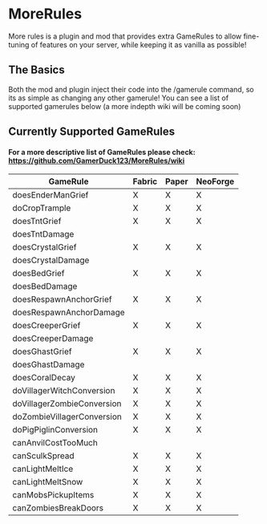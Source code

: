 # MoreRules

More rules is a plugin and mod that provides extra GameRules to allow fine-tuning of features on your server, while keeping it as vanilla as possible!

## The Basics

Both the mod and plugin inject their code into the /gamerule command, so its as simple as changing any other gamerule! You can see a list of supported gamerules below (a more indepth wiki will be coming soon)

## Currently Supported GameRules

#### For a more descriptive list of GameRules please check: https://github.com/GamerDuck123/MoreRules/wiki

| GameRule                   | Fabric | Paper | NeoForge |
|----------------------------|--------|-------|----------|
| doesEnderManGrief          | X      | X     | X        |
| doCropTrample              | X      | X     | X        |
| doesTntGrief               | X      | X     | X        |
| doesTntDamage              |        |       |          |
| doesCrystalGrief           | X      | X     | X        |
| doesCrystalDamage          |        |       |          |
| doesBedGrief               | X      | X     | X        |
| doesBedDamage              |        |       |          |
| doesRespawnAnchorGrief     | X      | X     | X        |
| doesRespawnAnchorDamage    |        |       |          |
| doesCreeperGrief           | X      | X     | X        |
| doesCreeperDamage          |        |       |          |
| doesGhastGrief             | X      | X     | X        |
| doesGhastDamage            |        |       |          |
| doesCoralDecay             | X      | X     | X        |
| doVillagerWitchConversion  | X      | X     | X        |
| doVillagerZombieConversion | X      | X     | X        |
| doZombieVillagerConversion | X      | X     | X        |
| doPigPiglinConversion      | X      | X     | X        |
| canAnvilCostTooMuch        |        |       |          |
| canSculkSpread             | X      | X     | X        |
| canLightMeltIce            | X      | X     | X        |
| canLightMeltSnow           | X      | X     | X        |
| canMobsPickupItems         | X      | X     | X        |
| canZombiesBreakDoors       | X      | X     | X        |